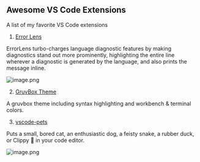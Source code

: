 ## Awesome VS Code Extensions

A list of my favorite VS Code extensions

1. [Error Lens](https://marketplace.visualstudio.com/items?itemName=usernamehw.errorlens)

ErrorLens turbo-charges language diagnostic features by making diagnostics stand out more prominently, highlighting the entire line wherever a diagnostic is generated by the language, and also prints the message inline.


![image.png](https://cdn.hashnode.com/res/hashnode/image/upload/v1646140904080/oRBnJg_0l.png)


2. [GruvBox Theme](https://marketplace.visualstudio.com/items?itemName=jdinhlife.gruvbox)

A gruvbox theme including syntax highlighting and workbench & terminal colors.



3. [vscode-pets](https://marketplace.visualstudio.com/items?itemName=tonybaloney.vscode-pets)

Puts a small, bored cat, an enthusiastic dog, a feisty snake, a rubber duck, or Clippy 📎 in your code editor.

![image.png](https://cdn.hashnode.com/res/hashnode/image/upload/v1646141127648/a0_94GvEY.png)


